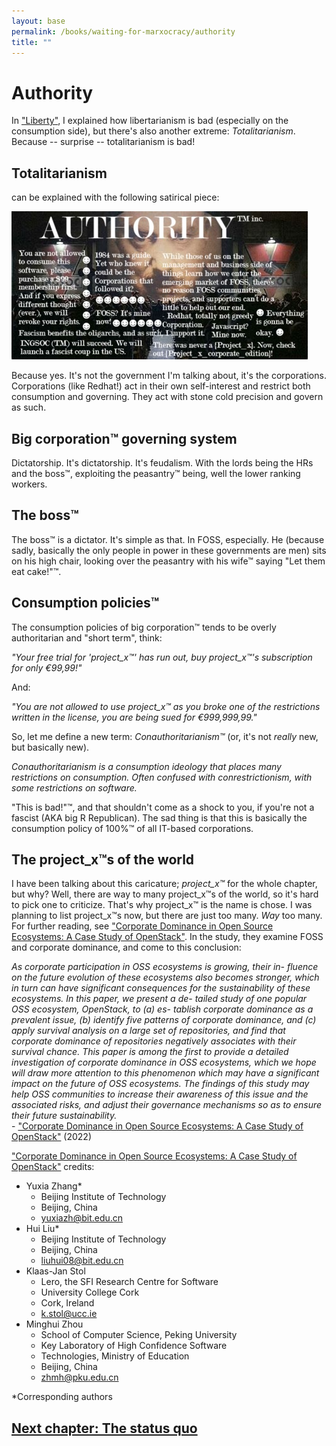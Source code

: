 ```yaml
---
layout: base
permalink: /books/waiting-for-marxocracy/authority
title: ""
---
```


# Authority
In ["Liberty"](/books/waiting-for-marxocracy/liberty), I explained how libertarianism is bad (especially
on the consumption side), but there's also another extreme: *Totalitarianism*.
Because -- surprise -- totalitarianism is bad!

## Totalitarianism
can be explained with the following satirical piece:

[![1984 was a guide.](/images/ingsoc.jpg)](/)

Because yes. It's not the government I'm talking about, it's the corporations.
Corporations (like Redhat!) act in their own self-interest and restrict both
consumption and governing. They act with stone cold precision and govern as such.

## Big corporation™ governing system
Dictatorship. It's dictatorship. It's feudalism. With the lords being the HRs and
the boss™, exploiting the peasantry™ being, well the lower ranking workers.

## The boss™
The boss™ is a dictator. It's simple as that. In FOSS, especially. He (because sadly,
basically the only people in power in these governments are men) sits on his high chair,
looking over the peasantry with his wife™ saying "Let them eat cake!"™.

## Consumption policies™
The consumption policies of big corporation™ tends to be overly authoritarian and "short
term", think:

*"Your free trial for 'project_x™' has run out, buy project_x™'s subscription
for only €99,99!"*

And:

*"You are not allowed to use project_x™ as you broke one of the restrictions written
in the license, you are being sued for €999,999,99."*

So, let me define a new term: *Conauthoritarianism™* (or, it's not *really* new, but
basically new).

*Conauthoritarianism is a consumption ideology that places many restrictions on
consumption. Often confused with conrestrictionism, with some restrictions
on software.*

"This is bad!"™, and that shouldn't come as a shock to you, if you're not a
fascist (AKA big R Republican). The sad thing is that this is basically the consumption
policy of 100%™ of all IT-based corporations.

## The project_x™s of the world
I have been talking about this caricature; *project_x™* for the whole chapter, but why?
Well, there are way to many project_x™s of the world, so it's hard to pick one to
criticize. That's why project_x™ is the name is chose. I was planning to list
project_x™s now, but there are just too many. *Way* too many. For further reading,
see ["Corporate Dominance in Open Source Ecosystems:
A Case Study of OpenStack"](https://dl.acm.org/doi/pdf/10.1145/3540250.3549117).
In the study, they examine FOSS and corporate dominance, and come
to this conclusion:

*As corporate participation in OSS ecosystems is growing, their in-
fluence on the future evolution of these ecosystems also becomes
stronger, which in turn can have significant consequences for the
sustainability of these ecosystems. In this paper, we present a de-
tailed study of one popular OSS ecosystem, OpenStack, to (a) es-
tablish corporate dominance as a prevalent issue, (b) identify five
patterns of corporate dominance, and (c) apply survival analysis
on a large set of repositories, and find that corporate dominance of
repositories negatively associates with their survival chance.
This paper is among the first to provide a detailed investigation of
corporate dominance in OSS ecosystems, which we hope will draw
more attention to this phenomenon which may have a significant
impact on the future of OSS ecosystems. The findings of this study
may help OSS communities to increase their awareness of this issue
and the associated risks, and adjust their governance mechanisms
so as to ensure their future sustainability.*  
\- ["Corporate Dominance in Open Source Ecosystems:
A Case Study of OpenStack"](https://dl.acm.org/doi/pdf/10.1145/3540250.3549117)
(2022)

["Corporate Dominance in Open Source Ecosystems:
A Case Study of OpenStack"](https://dl.acm.org/doi/pdf/10.1145/3540250.3549117)
credits:

- Yuxia Zhang\*
  - Beijing Institute of Technology
  - Beijing, China
  - yuxiazh@bit.edu.cn
- Hui Liu\*
  - Beijing Institute of Technology
  - Beijing, China
  - liuhui08@bit.edu.cn
- Klaas-Jan Stol
  - Lero, the SFI Research Centre for Software
  - University College Cork
  - Cork, Ireland
  - k.stol@ucc.ie
- Minghui Zhou
  - School of Computer Science, Peking University
  - Key Laboratory of High Confidence Software
  - Technologies, Ministry of Education
  - Beijing, China
  - zhmh@pku.edu.cn

\*Corresponding authors

## [Next chapter: The status quo](/books/waiting-for-marxocracy/status-quo)
